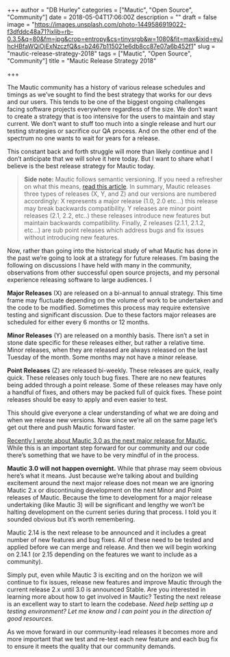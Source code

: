 +++
author = "DB Hurley"
categories = ["Mautic", "Open Source", "Community"]
date = 2018-05-04T17:06:00Z
description = ""
draft = false
image = "https://images.unsplash.com/photo-1449586919022-f3dfddc48a71?ixlib=rb-0.3.5&q=80&fm=jpg&crop=entropy&cs=tinysrgb&w=1080&fit=max&ixid=eyJhcHBfaWQiOjExNzczfQ&s=b2467b115021e6db8cc87e07a6b452f1"
slug = "mautic-release-strategy-2018"
tags = ["Mautic", "Open Source", "Community"]
title = "Mautic Release Strategy 2018"

+++


The Mautic community has a history of various release schedules and timings as we’ve sought to find the best strategy that works for our devs and our users. This tends to be one of the biggest ongoing challenges facing software projects everywhere regardless of the size. We don’t want to create a strategy that is too intensive for the users to maintain and stay current. We don’t want to stuff too much into a single release and hurt our testing strategies or sacrifice our QA process. And on the other end of the spectrum no one wants to wait for years for a release.

This constant back and forth struggle will more than likely continue and I don’t anticipate that we will solve it here today. But I want to share what I believe is the best release strategy for Mautic today.

> **Side note:** Mautic follows semantic versioning. If you need a refresher on what this means, [read this article](https://semver.org/). In summary, Mautic releases three types of releases (X, Y, and Z) and our versions are numbered accordingly: X represents a major release (1.0, 2.0 etc…) this release may break backwards compatibility. Y releases are minor point releases (2.1, 2.2, etc..) these releases introduce new features but maintain backwards compatibility. Finally, Z releases (2.1.1, 2.1.2, etc…) are sub point releases which address bugs and fix issues without introducing new features.

Now, rather than going into the historical study of what Mautic has done in the past we’re going to look at a strategy for future releases. I’m basing the following on discussions I have held with many in the community, observations from other successful open source projects, and my personal experience releasing software to large audiences. I

**Major Releases** (X) are released on a bi-annual to annual strategy. This time frame may fluctuate depending on the volume of work to be undertaken and the code to be modified. Sometimes this process may require extensive testing and significant discussion. Due to these factors major releases are scheduled for either every 6 months or 12 months.

**Minor Releases** (Y) are released on a monthly basis. There isn’t a set in stone date specific for these releases either, but rather a relative time. Minor releases, when they are released are always released on the last Tuesday of the month. Some months may not have a minor release.

**Point Releases** (Z) are released bi-weekly. These releases are quick, really quick. These releases only touch bug fixes. There are no new features being added through a point release. Some of these releases may have only a handful of fixes, and others may be packed full of quick fixes. These point releases should be easy to apply and even easier to test.

This should give everyone a clear understanding of what we are doing and when we release new versions. Now since we’re all on the same page let’s get out there and push Mautic forward faster.

[Recently I wrote about Mautic 3.0 as the next major release for Mautic.](http://dbhurley.com/looking-ahead-to-mautic-3/) While this is an important step forward for our community and our code there’s something that we have to be very mindful of in the process.

**Mautic 3.0 will not happen overnight.** While that phrase may seem obvious here’s what it means. Just because we’re talking about and building excitement around the next major release does not mean we are ignoring Mautic 2.x or discontinuing development on the next Minor and Point releases of Mautic. Because the time to development for a major release undertaking (like Mautic 3) will be significant and lengthy we won’t be halting development on the current series during that process. I told you it sounded obvious but it’s worth remembering.

Mautic 2.14 is the next release to be announced and it includes a great number of new features and bug fixes. All of these need to be tested and applied before we can merge and release. And then we will begin working on 2.14.1 (or 2.15 depending on the features we want to include as a community).

Simply put, even while Mautic 3 is exciting and on the horizon we will continue to fix issues, release new features and improve Mautic through the current release 2.x until 3.0 is announced Stable. Are you interested in learning more about how to get involved in Mautic? Testing the next release is an excellent way to start to learn the codebase. _Need help setting up a testing environment? Let me know and I can point you in the direction of good resources._

As we move forward in our community-lead releases it becomes more and more important that we test and re-test each new feature and each bug fix to ensure it meets the quality that our community demands.

